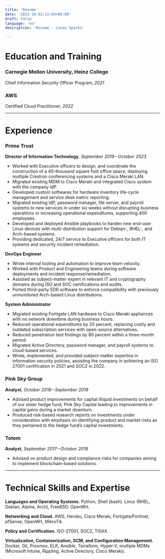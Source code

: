 ```yaml
---
title: 'Resume'
date: '2023-10-03:11:09+08:00'
draft: false
language: 'en'
description: 'Resume - Casey Sparks'

---
```

# Education and Training
### Carnegie Mellon University, Heinz College
Chief Information Security Officer Program, _2021_

### AWS
Certified Cloud Practitioner, _2022_

---
# Experience
### Prime Trust

**Director of Information Technology**, _September 2019--October 2023_
* Worked with Executive officers to design, and coordinate the construction of a 40-thousand square foot office
space, deploying multiple Crestron conferencing systems and a Cisco Meraki LAN.
* Migrated existing MDM to Cisco Meraki and integrated Cisco system with the company IdP.
* Developed custom softwares for hardware inventory life-cycle management and service desk metric reporting.
* Migrated existing IdP, password manager, file server, and payroll systems to new services in under six weeks
without disrupting business operations or increasing operational expenditures, supporting 400 employees.
* Developed and deployed Ansible playbooks to harden new end-user Linux devices with multi-distribution support
for Debian-, RHEL-, and Arch-based systems.
* Providing dedicated, 24/7 service to Executive officers for both IT systems and security incident remediation.

**DevOps Engineer**
* Wrote internal tooling and automation to improve team velocity.
* Worked with Product and Engineering teams during software deployments and incident response/remediation.
* Assisted as subject-matter expert in relevant IT and cryptography domains during ISO and SOC certifications and
audits.
* Ported third-party EDR software to enforce compatibility with previously unmonitored Arch-based Linux
distributions.

**System Administrator**
* Migrated existing Fortigate LAN hardware to Cisco Meraki appliances with no network downtime during business
hours.
* Reduced operational expenditures by 20 percent, replacing costly and outdated subscription services with
open-source alternatives.
* Reduced penetration test findings by 80 percent within a three-month period.
* Migrated Active Directory, password manager, and payroll systems to cloud-based services.
* Wrote, implemented, and provided subject-matter expertise in information security policies, assisting the
company in achieving an ISO 27001 certification in 2021 and SOC2 in 2022.


### Pink Sky Group
**Analyst**, _October 2018--September 2019_
* Advised product improvements for capital illiquid investments on behalf of our sister hedge fund, Pink Sky
Capital leading to improvements in capital gains during a market downturn.
* Produced risk-based research reports on investments under consideration with emphasis on identifying product and
market risks as they pertained to the hedge fund’s capital investments.


### Totem
**Analyst**, _September 2017--October 2018_
* Advised on product design and compliance risks for companies aiming to implement blockchain-based solutions.

---
# Technical Skills and Expertise
**Languages and Operating Systems.** Python, Shell (bash). Linux (RHEL, Debian, Alpine, Arch), FreeBSD.
OpenWrt.

**Networking and Cloud.** AWS, Heroku, Cisco Meraki, Fortigate/Fortinet, pfSense, OpenWrt, MikroTik.

**Policy and Certification.** ISO-27001, SOC2, TISAX.

**Virtualization, Containerization, SCM, and Configuration Management.** Docker, Git, Proxmox, ELK, Ansible,
Terraform, Hyper-V, multiple MDMs (Microsoft Intune, Rippling, Active Directory, Cisco Meraki).

